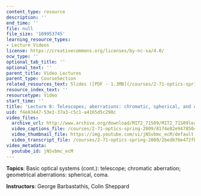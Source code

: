 ```yaml
---
content_type: resource
description: ''
end_time: ''
file: null
file_size: '109953745'
learning_resource_types:
- Lecture Videos
license: https://creativecommons.org/licenses/by-nc-sa/4.0/
ocw_type: ''
optional_tab_title: ''
optional_text: ''
parent_title: Video Lectures
parent_type: CourseSection
related_resources_text: Slides ([PDF - 1.3MB](/courses/2-71-optics-spring-2009/resources/mit2_71s09_lec08))
resource_index_text: ''
resourcetype: Video
start_time: ''
title: 'Lecture 8: Telescopes; aberrations: chromatic, spherical, and coma'
uid: f4e83447-53e1-37a3-c5c1-a4165d5c298c
video_files:
  archive_url: http://www.archive.org/download/MIT2_71S09/MIT2_71S09lec08_300k.mp4
  video_captions_file: /courses/2-71-optics-spring-2009/8174e82e947850469428f254abf5931b_jNSvbmc_ecM.vtt
  video_thumbnail_file: https://img.youtube.com/vi/jNSvbmc_ecM/default.jpg
  video_transcript_file: /courses/2-71-optics-spring-2009/2bedb76e472fbf1597ee12c47a10356c_jNSvbmc_ecM.pdf
video_metadata:
  youtube_id: jNSvbmc_ecM
---
```


**Topics**: Basic optical systems (cont.): telescope; chromatic aberration; geometrical aberrations: spherical, coma.

**Instructors**: George Barbastathis, Colin Sheppard

